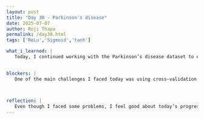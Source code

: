 ```yaml
---
layout: post
title: "Day 30 - Parkinson's disease"
date: 2025-07-07
author: Roji Thapa
permalink: /day30.html
tags: ['ReLu','Sigmoid','tanh']

what_i_learned: |
   Today, I continued working with the Parkinson’s disease dataset to evaluate how different models perform. I started by checking the model’s performance without balancing the data and without using cross-validation. Then, I balanced the data and applied cross-validation to get more reliable and fair results. After that, I used our customized Extreme Learning Machine (ELM) model on both balanced and imbalanced data, and tested it with three activation functions: sigmoid, ReLU, and tanh. Comparing the results helped me better understand how data preparation and model choices affect the accuracy and overall performance.

  
blockers: |
   One of the main challenges I faced today was using cross-validation after balancing the dataset. Balancing the data with techniques like SMOTE worked fine on its own, but things got tricky once I combined it with cross-validation. For example, I encountered errors because the data splits were not consistent across the folds. Sometimes, the shapes of the training and testing sets didn’t match, or the labels got mixed up. It took some time to figure out what was going wrong, but I was able to fix the issues by carefully checking the code from the start. 
   


reflection: |
   Even though I faced some problems, I feel good about today’s progress. I’m beginning to understand the steps and the research more clearly. Working with real datasets and models is helping me see what needs to be done for our research, and it’s teaching me something new every day. I’m also getting better at organizing my code and understanding what might cause errors. It’s interesting to see how different techniques can change the results and performance of the models. I’m excited to keep learning and to understand the research and process more deeply.
---
```

